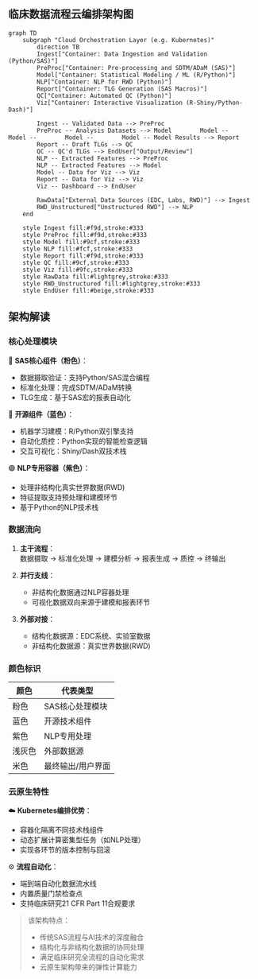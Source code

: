 ## 临床数据流程云编排架构图

```mermaid
graph TD
    subgraph "Cloud Orchestration Layer (e.g. Kubernetes)"
        direction TB
        Ingest["Container: Data Ingestion and Validation (Python/SAS)"]
        PreProc["Container: Pre-processing and SDTM/ADaM (SAS)"]
        Model["Container: Statistical Modeling / ML (R/Python)"]
        NLP["Container: NLP for RWD (Python)"]
        Report["Container: TLG Generation (SAS Macros)"]
        QC["Container: Automated QC (Python)"]
        Viz["Container: Interactive Visualization (R-Shiny/Python-Dash)"]

        Ingest -- Validated Data --> PreProc
        PreProc -- Analysis Datasets --> Model        Model --        Model --        Model --        Model -- Model Results --> Report
        Report -- Draft TLGs --> QC
        QC -- QC'd TLGs --> EndUser["Output/Review"]
        NLP -- Extracted Features --> PreProc
        NLP -- Extracted Features --> Model
        Model -- Data for Viz --> Viz
        Report -- Data for Viz --> Viz
        Viz -- Dashboard --> EndUser

        RawData["External Data Sources (EDC, Labs, RWD)"] --> Ingest
        RWD_Unstructured["Unstructured RWD"] --> NLP
    end

    style Ingest fill:#f9d,stroke:#333
    style PreProc fill:#f9d,stroke:#333
    style Model fill:#9cf,stroke:#333
    style NLP fill:#fcf,stroke:#333
    style Report fill:#f9d,stroke:#333
    style QC fill:#9cf,stroke:#333
    style Viz fill:#9fc,stroke:#333
    style RawData fill:#lightgrey,stroke:#333
    style RWD_Unstructured fill:#lightgrey,stroke:#333
    style EndUser fill:#beige,stroke:#333
```

## 架构解读

### 核心处理模块
🔷 **SAS核心组件（粉色）**：
- 数据摄取验证：支持Python/SAS混合编程
- 标准化处理：完成SDTM/ADaM转换
- TLG生成：基于SAS宏的报表自动化

🔵 **开源组件（蓝色）**：
- 机器学习建模：R/Python双引擎支持
- 自动化质控：Python实现的智能检查逻辑
- 交互可视化：Shiny/Dash双技术栈

🟣 **NLP专用容器（紫色）**：
- 处理非结构化真实世界数据(RWD)
- 特征提取支持预处理和建模环节
- 基于Python的NLP技术栈

### 数据流向
1. **主干流程**：  
   数据摄取 → 标准化处理 → 建模分析 → 报表生成 → 质控 → 终输出

2. **并行支线**：
   - 非结构化数据通过NLP容器处理
   - 可视化数据双向来源于建模和报表环节

3. **外部对接**：
   - 结构化数据源：EDC系统、实验室数据
   - 非结构化数据源：真实世界数据(RWD)

### 颜色标识
| 颜色       | 代表类型                 |
|------------|-------------------------|
| 粉色       | SAS核心处理模块         |
| 蓝色       | 开源技术组件            |
| 紫色       | NLP专用处理             |
| 浅灰色     | 外部数据源              |
| 米色       | 最终输出/用户界面       |

### 云原生特性
☁️ **Kubernetes编排优势**：
- 容器化隔离不同技术栈组件
- 动态扩展计算密集型任务（如NLP处理）
- 实现各环节的版本控制与回滚

⚙️ **流程自动化**：
- 端到端自动化数据流水线
- 内置质量门禁检查点
- 支持临床研究21 CFR Part 11合规要求

> 该架构特点：  
> - 传统SAS流程与AI技术的深度融合  
> - 结构化与非结构化数据的协同处理  
> - 满足临床研究全流程的自动化需求  
> - 云原生架构带来的弹性计算能力
